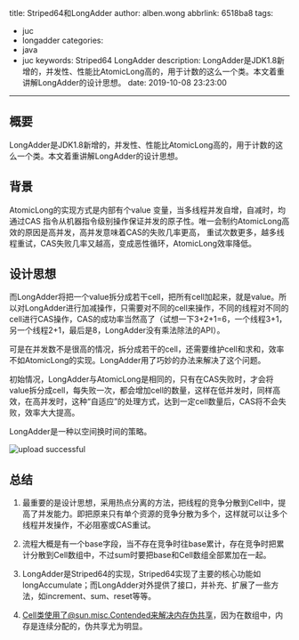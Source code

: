 title: Striped64和LongAdder
author: alben.wong
abbrlink: 6518ba8
tags:
  - juc
  - longadder
categories:
  - java
  - juc
keywords: Striped64 LongAdder
description: LongAdder是JDK1.8新增的，并发性、性能比AtomicLong高的，用于计数的这么一个类。本文着重讲解LongAdder的设计思想。
date: 2019-10-08 23:23:00
---
## 概要

LongAdder是JDK1.8新增的，并发性、性能比AtomicLong高的，用于计数的这么一个类。本文着重讲解LongAdder的设计思想。



## 背景

AtomicLong的实现方式是内部有个value 变量，当多线程并发自增，自减时，均通过CAS 指令从机器指令级别操作保证并发的原子性。唯一会制约AtomicLong高效的原因是高并发，高并发意味着CAS的失败几率更高， 重试次数更多，越多线程重试，CAS失败几率又越高，变成恶性循环，AtomicLong效率降低。



## 设计思想

而LongAdder将把一个value拆分成若干cell，把所有cell加起来，就是value。所以对LongAdder进行加减操作，只需要对不同的cell来操作，不同的线程对不同的cell进行CAS操作，CAS的成功率当然高了（试想一下3+2+1=6，一个线程3+1，另一个线程2+1，最后是8，LongAdder没有乘法除法的API）。



可是在并发数不是很高的情况，拆分成若干的cell，还需要维护cell和求和，效率不如AtomicLong的实现。LongAdder用了巧妙的办法来解决了这个问题。

初始情况，LongAdder与AtomicLong是相同的，只有在CAS失败时，才会将value拆分成cell，每失败一次，都会增加cell的数量，这样在低并发时，同样高效，在高并发时，这种“自适应”的处理方式，达到一定cell数量后，CAS将不会失败，效率大大提高。

LongAdder是一种以空间换时间的策略。

![upload successful](/images/Striped64和LongAdder__0.png)



## 总结

1. 最重要的是设计思想，采用热点分离的方法，把线程的竞争分散到Cell中，提高了并发能力。即把原来只有单个资源的竞争分散为多个，这样就可以让多个线程并发操作，不必阻塞或CAS重试。

2. 流程大概是有一个base字段，当不存在竞争时往base累计，存在竞争时把累计分散到Cell数组中，不过sum时要把base和Cell数组全部累加在一起。

3. LongAdder是Striped64的实现，Striped64实现了主要的核心功能如longAccumulate；而LongAdder对外提供了接口，并补充、扩展了一些方法，如increment、sum、reset等等。

4. Cell类使用了@sun.misc.Contended来解决内存伪共享，因为在数组中，内存是连续分配的，伪共享尤为明显。


